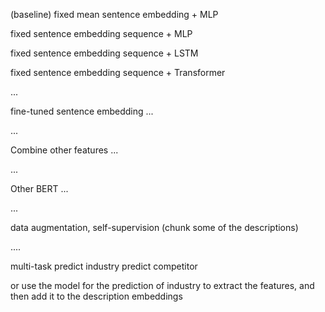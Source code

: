 (baseline) fixed mean sentence embedding + MLP

fixed sentence embedding sequence + MLP

fixed sentence embedding sequence + LSTM

fixed sentence embedding sequence + Transformer

...

fine-tuned sentence embedding ...

...

Combine other features ...

...

Other BERT ...

...

data augmentation, self-supervision (chunk some of the descriptions)

....

multi-task
    predict industry
    predict competitor

or use the model for the prediction of industry to extract the features, and then add it to the description embeddings
